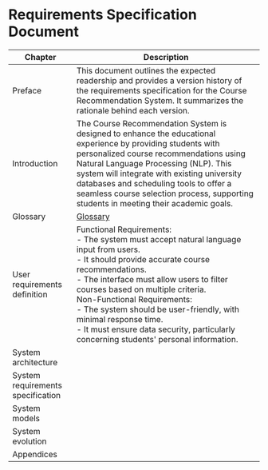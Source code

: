 # Requirements Specification Document

| Chapter                           | Description                                                                                                                                                                                                                                                                                                                                                                                                                                |
|-----------------------------------|--------------------------------------------------------------------------------------------------------------------------------------------------------------------------------------------------------------------------------------------------------------------------------------------------------------------------------------------------------------------------------------------------------------------------------------------|
| Preface                           | This document outlines the expected readership and provides a version history of the requirements specification for the Course Recommendation System. It summarizes the rationale behind each version.                                                                                                                                                                                                                                     |
| Introduction                      | The Course Recommendation System is designed to enhance the educational experience by providing students with personalized course recommendations using Natural Language Processing (NLP). This system will integrate with existing university databases and scheduling tools to offer a seamless course selection process, supporting students in meeting their academic goals.                                                           |
| Glossary                          | [Glossary](Glossary.md)                                                                                                                                                                                                                                                                                                                                                                                                                    |
| User requirements definition      | Functional Requirements: <br/>- The system must accept natural language input from users.<br/>- It should provide accurate course recommendations.<br/>- The interface must allow users to filter courses based on multiple criteria.<br/>Non-Functional Requirements:<br/>  - The system should be user-friendly, with minimal response time.<br/>- It must ensure data security, particularly concerning students' personal information. |
| System architecture               |                                                                                                                                                                                                                                                                                                                                                                                                                                            |
| System requirements specification |                                                                                                                                                                                                                                                                                                                                                                                                                                            |
| System models                     |                                                                                                                                                                                                                                                                                                                                                                                                                                            |
| System evolution                  |                                                                                                                                                                                                                                                                                                                                                                                                                                            |
| Appendices                        |                                                                                                                                                                                                                                                                                                                                                                                                                                            |
